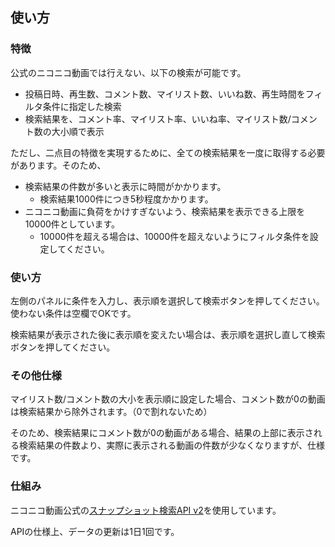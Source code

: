 ## 使い方

### 特徴

公式のニコニコ動画では行えない、以下の検索が可能です。

- 投稿日時、再生数、コメント数、マイリスト数、いいね数、再生時間をフィルタ条件に指定した検索
- 検索結果を、コメント率、マイリスト率、いいね率、マイリスト数/コメント数の大小順で表示

ただし、二点目の特徴を実現するために、全ての検索結果を一度に取得する必要があります。そのため、

- 検索結果の件数が多いと表示に時間がかかります。
  - 検索結果1000件につき5秒程度かかります。
- ニコニコ動画に負荷をかけすぎないよう、検索結果を表示できる上限を10000件としています。
  - 10000件を超える場合は、10000件を超えないようにフィルタ条件を設定してください。

### 使い方

左側のパネルに条件を入力し、表示順を選択して検索ボタンを押してください。使わない条件は空欄でOKです。

検索結果が表示された後に表示順を変えたい場合は、表示順を選択し直して検索ボタンを押してください。

### その他仕様

マイリスト数/コメント数の大小を表示順に設定した場合、コメント数が0の動画は検索結果から除外されます。（0で割れないため）

そのため、検索結果にコメント数が0の動画がある場合、結果の上部に表示される検索結果の件数より、実際に表示される動画の件数が少なくなりますが、仕様です。

### 仕組み

ニコニコ動画公式の[スナップショット検索API v2](https://site.nicovideo.jp/search-api-docs/snapshot)を使用しています。

APIの仕様上、データの更新は1日1回です。
